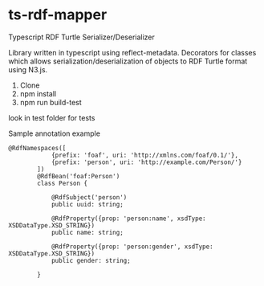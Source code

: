 # ts-rdf-mapper

Typescript RDF Turtle Serializer/Deserializer

Library written in typescript using reflect-metadata. Decorators for classes which allows serialization/deserialization
of objects to RDF Turtle format using N3.js.

1. Clone
2. npm install
3. npm run build-test

look in test folder for tests


Sample annotation example

```
@RdfNamespaces([
            {prefix: 'foaf', uri: 'http://xmlns.com/foaf/0.1/'},
            {prefix: 'person', uri: 'http://example.com/Person/'}
        ])
        @RdfBean('foaf:Person')
        class Person {

            @RdfSubject('person')
            public uuid: string;

            @RdfProperty({prop: 'person:name', xsdType: XSDDataType.XSD_STRING})
            public name: string;

            @RdfProperty({prop: 'person:gender', xsdType: XSDDataType.XSD_STRING})
            public gender: string;

        }
```
